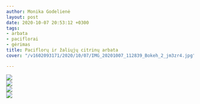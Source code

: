 ```yaml
---
author: Monika Godelienė
layout: post
date: 2020-10-07 20:53:12 +0300
tags:
- arbata
- paciflorai
- gėrimas
title: Paciflorų ir žaliųjų citrinų arbata
cover: "/v1602093171/2020/10/07/IMG_20201007_112839_Bokeh_2_jm3zr4.jpg"

---
```

![](https://res.cloudinary.com/monikagod/image/upload/v1602093171/2020/10/07/IMG_20201007_101122_Bokeh_3_tkqbmy.jpg)  
![](https://res.cloudinary.com/monikagod/image/upload/v1602093171/2020/10/07/IMG_20201007_101357_Bokeh_2_oamfr1.jpg)  
![](https://res.cloudinary.com/monikagod/image/upload/v1602093171/2020/10/07/IMG_20201007_101543_Bokeh_2_l0etgo.jpg)  
![](https://res.cloudinary.com/monikagod/image/upload/v1602093171/2020/10/07/IMG_20201007_112839_Bokeh_2_jm3zr4.jpg)